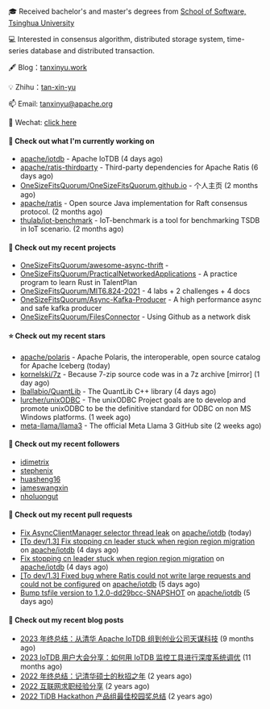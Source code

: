 🎓 Received bachelor's and master's degrees from [School of Software, Tsinghua University](https://www.thss.tsinghua.edu.cn/)

💻 Interested in consensus algorithm, distributed storage system, time-series database and distributed transaction.

🖋 Blog：[tanxinyu.work](https://tanxinyu.work)

💡 Zhihu：[tan-xin-yu](https://www.zhihu.com/people/tan-xin-yu-22)

📫 Email: [tanxinyu@apache.org](mailto:tanxinyu@apache.org)

💬 Wechat: [click here](https://github.com/LebronAl/LebronAl/issues/1)

#### 👷 Check out what I'm currently working on

- [apache/iotdb](https://github.com/apache/iotdb) - Apache IoTDB (4 days ago)
- [apache/ratis-thirdparty](https://github.com/apache/ratis-thirdparty) - Third-party dependencies for Apache Ratis (6 days ago)
- [OneSizeFitsQuorum/OneSizeFitsQuorum.github.io](https://github.com/OneSizeFitsQuorum/OneSizeFitsQuorum.github.io) - 个人主页 (2 months ago)
- [apache/ratis](https://github.com/apache/ratis) - Open source Java implementation for Raft consensus protocol. (2 months ago)
- [thulab/iot-benchmark](https://github.com/thulab/iot-benchmark) - IoT-benchmark is a tool for benchmarking TSDB in IoT scenario. (2 months ago)

#### 🌱 Check out my recent projects

- [OneSizeFitsQuorum/awesome-async-thrift](https://github.com/OneSizeFitsQuorum/awesome-async-thrift) - 
- [OneSizeFitsQuorum/PracticalNetworkedApplications](https://github.com/OneSizeFitsQuorum/PracticalNetworkedApplications) - A practice program to learn Rust in TalentPlan
- [OneSizeFitsQuorum/MIT6.824-2021](https://github.com/OneSizeFitsQuorum/MIT6.824-2021) - 4 labs &#43; 2 challenges &#43; 4 docs
- [OneSizeFitsQuorum/Async-Kafka-Producer](https://github.com/OneSizeFitsQuorum/Async-Kafka-Producer) - A high performance async and safe kafka producer
- [OneSizeFitsQuorum/FilesConnector](https://github.com/OneSizeFitsQuorum/FilesConnector) - Using Github as a network disk

#### ⭐ Check out my recent stars

- [apache/polaris](https://github.com/apache/polaris) - Apache Polaris, the interoperable, open source catalog for Apache Iceberg (today)
- [kornelski/7z](https://github.com/kornelski/7z) - Because 7-zip source code was in a 7z archive [mirror] (1 day ago)
- [lballabio/QuantLib](https://github.com/lballabio/QuantLib) - The QuantLib C&#43;&#43; library (4 days ago)
- [lurcher/unixODBC](https://github.com/lurcher/unixODBC) - The unixODBC Project goals are to develop and promote unixODBC to be the definitive standard for ODBC on non MS Windows platforms. (1 week ago)
- [meta-llama/llama3](https://github.com/meta-llama/llama3) - The official Meta Llama 3 GitHub site (2 weeks ago)

#### 👯 Check out my recent followers

- [idimetrix](https://github.com/idimetrix)
- [stephenix](https://github.com/stephenix)
- [huasheng16](https://github.com/huasheng16)
- [jameswangxin](https://github.com/jameswangxin)
- [nholuongut](https://github.com/nholuongut)

#### 🔨 Check out my recent pull requests

- [Fix AsyncClientManager selector thread leak](https://github.com/apache/iotdb/pull/14203) on [apache/iotdb](https://github.com/apache/iotdb) (today)
- [[To dev/1.3] Fix stopping cn leader stuck when region region migration ](https://github.com/apache/iotdb/pull/14176) on [apache/iotdb](https://github.com/apache/iotdb) (4 days ago)
- [Fix stopping cn leader stuck when region region migration](https://github.com/apache/iotdb/pull/14175) on [apache/iotdb](https://github.com/apache/iotdb) (4 days ago)
- [[To dev/1.3] Fixed bug where Ratis could not write large requests and could not be configured](https://github.com/apache/iotdb/pull/14166) on [apache/iotdb](https://github.com/apache/iotdb) (5 days ago)
- [Bump tsfile version to 1.2.0-dd29bcc-SNAPSHOT](https://github.com/apache/iotdb/pull/14163) on [apache/iotdb](https://github.com/apache/iotdb) (5 days ago)

#### 📜 Check out my recent blog posts

- [2023 年终总结：从清华 Apache IoTDB 组到创业公司天谋科技](https://tanxinyu.work/2023-annual-summary/) (9 months ago)
- [2023 IoTDB 用户大会分享：如何用 IoTDB 监控工具进行深度系统调优](https://tanxinyu.work/2023-iotdb-submit/) (11 months ago)
- [2022 年终总结：记清华硕士的秋招之年](https://tanxinyu.work/2022-annual-summary/) (2 years ago)
- [2022 互联网求职经验分享](https://tanxinyu.work/2022-internet-job-hunting-experience-sharing/) (2 years ago)
- [2022 TiDB Hackathon 产品组最佳校园奖总结](https://tanxinyu.work/2022-tidb-hackathon/) (2 years ago)
